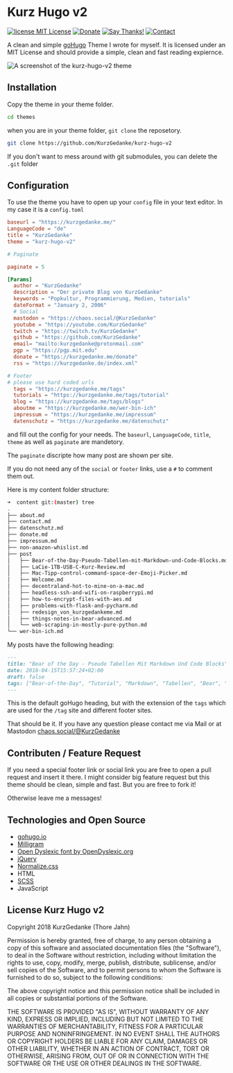 # Kurz Hugo v2

[![license MIT License](https://img.shields.io/github/license/mashape/apistatus.svg)](https://github.com/KurzGedanke/kurz-hugo-v2/blob/master/LICENSE)
[![Donate](https://img.shields.io/badge/Donate-💵-purple.svg)](https://kurzgedanke.me/donate/)
[![Say Thanks!](https://img.shields.io/badge/Say%20Thanks-🐿️-lightgrey.svg)](https://saythanks.io/to/KurzGedanke)
[![Contact](https://img.shields.io/badge/Contact-Mastodon-blue.svg)](https://chaos.social/@KurzGedanke)


A clean and simple [goHugo](https://gohugo.io) Theme I wrote for myself. It is licensed under an MIT License and should provide a simple, clean and fast reading expiernce.

![A screenshot of the kurz-hugo-v2 theme](https://kurzgedanke.me/img/redesign_von_kurzgedanke/kurzgedanke_dot_me.jpg)

## Installation

Copy the theme in your theme folder.

```bash
cd themes
```

when you are in your theme folder, `git clone` the reposetory.

```bash 
git clone https://github.com/KurzGedanke/kurz-hugo-v2
```

If you don't want to mess around with git submodules, you can delete the `.git` folder

## Configuration

To use the theme you have to open up your `config` file in your text editor. In my case it is a `config.toml`

```toml
baseurl = "https://kurzgedanke.me/"
LanguageCode = "de"
title = "KurzGedanke"
theme = "kurz-hugo-v2"

# Paginate

paginate = 5

[Params]
  author = "KurzGedanke"
  description = "Der private Blog von KurzGedanke"
  keywords = "Popkultur, Programmierung, Medien, tutorials"
  dateFormat = "January 2, 2006"
  # Social
  mastodon = "https://chaos.social/@KurzGedanke"
  youtube = "https://youtube.com/KurzGedanke"
  twitch = "https://twitch.tv/KurzGedanke"
  github = "https://github.com/KurzGedanke"
  email= "mailto:kurzgedanke@protonmail.com"
  pgp = "https://pgp.mit.edu"
  donate = "https://kurzgedanke.me/donate"
  rss = "https://kurzgedanke.de/index.xml"

# Footer
# please use hard coded urls
  tags = "https://kurzgedanke.me/tags"
  tutorials = "https://kurzgedanke.me/tags/tutorial"
  blog = "https://kurzgedanke.me/tags/blogs"
  aboutme = "https://kurzgedanke.me/wer-bin-ich"
  impressum = "https://kurzgedanke.me/impressum"
  datenschutz = "https://kurzgedanke.me/datenschutz"
```

and fill out the config for your needs. The `baseurl`, `LanguageCode`, `title`, `theme` as well as `paginate` are mandetory. 

The `paginate` discripte how many post are shown per site.

If you do not need any of the `social` or `footer` links, use a `#` to comment them out.

Here is my content folder structure:

```bash
➜  content git:(master) tree
.
├── about.md
├── contact.md
├── datenschutz.md
├── donate.md
├── impressum.md
├── non-amazon-whislist.md
├── post
│   ├── Bear-of-the-Day-Pseudo-Tabellen-mit-Markdown-und-Code-Blocks.md
│   ├── LaCie-1TB-USB-C-Kurz-Review.md
│   ├── Mac-Tipp-control-command-space-der-Emoji-Picker.md
│   ├── Welcome.md
│   ├── decentraland-hot-to-mine-on-a-mac.md
│   ├── headless-ssh-and-wifi-on-raspberrypi.md
│   ├── how-to-encrypt-files-with-aes.md
│   ├── problems-with-flask-and-pycharm.md
│   ├── redesign_von_kurzgedankeme.md
│   ├── things-notes-in-bear-advanced.md
│   └── web-scraping-in-mostly-pure-python.md
└── wer-bin-ich.md
```

My posts have the following heading:

```md
---
title: "Bear of the Day - Pseudo Tabellen Mit Markdown Und Code Blocks"
date: 2018-04-15T15:57:24+02:00
draft: false
tags: ["Bear-of-the-Day", "Tutorial", "Markdown", "Tabellen", "Bear", "BOTD"]
---
```

This is the default goHugo heading, but with the extension of the `tags` which are used for the `/tag` site and different footer sites.

That should be it. If you have any question please contact me via Mail or at Mastodon [chaos.social/@KurzGedanke](https://chaos.social/@KurzGedanke)

## Contributen / Feature Request

If you need a special footer link or social link you are free to open a pull request and insert it there. I might consider big feature request but this theme should be clean, simple and fast. But you are free to fork it! 

Otherwise leave me a messages! 

## Technologies and Open Source

- [gohugo.io](https://gohugo.io)
- [Milligram](https://milligram.io)
- [Open Dyslexic font by OpenDyslexic.org](https://www.opendyslexic.org)
- [jQuery](https://jquery.com)
- [Normalize.css](https://necolas.github.io/normalize.css/)
- HTML
- [SCSS](https://sass-lang.com)
- JavaScript

## License Kurz Hugo v2

Copyright 2018 KurzGedanke (Thore Jahn)

Permission is hereby granted, free of charge, to any person obtaining a copy of this software and associated documentation files (the "Software"), to deal in the Software without restriction, including without limitation the rights to use, copy, modify, merge, publish, distribute, sublicense, and/or sell copies of the Software, and to permit persons to whom the Software is furnished to do so, subject to the following conditions:

The above copyright notice and this permission notice shall be included in all copies or substantial portions of the Software.

THE SOFTWARE IS PROVIDED "AS IS", WITHOUT WARRANTY OF ANY KIND, EXPRESS OR IMPLIED, INCLUDING BUT NOT LIMITED TO THE WARRANTIES OF MERCHANTABILITY, FITNESS FOR A PARTICULAR PURPOSE AND NONINFRINGEMENT. IN NO EVENT SHALL THE AUTHORS OR COPYRIGHT HOLDERS BE LIABLE FOR ANY CLAIM, DAMAGES OR OTHER LIABILITY, WHETHER IN AN ACTION OF CONTRACT, TORT OR OTHERWISE, ARISING FROM, OUT OF OR IN CONNECTION WITH THE SOFTWARE OR THE USE OR OTHER DEALINGS IN THE SOFTWARE.